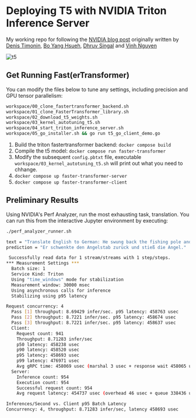 # Deploying T5 with NVIDIA Triton Inference Server

My working repo for following the [NVIDIA blog post](https://developer.nvidia.com/blog/deploying-gpt-j-and-t5-with-fastertransformer-and-triton-inference-server/) originally written by [Denis Timonin](https://developer.nvidia.com/blog/author/dtimonin/), [Bo Yang Hsueh](https://developer.nvidia.com/blog/author/bhsueh/), [Dhruv Singal](https://developer.nvidia.com/blog/author/dsingal/) and [Vinh Nguyen](https://developer.nvidia.com/blog/author/vinhn/)

![t5](https://developer-blogs.nvidia.com/wp-content/uploads/2022/07/image8.png)

## Get Running Fast(erTransformer)

You can modify the files below to tune any settings, including precision and GPU tensor parallelism:

```sh
workspace/00_clone_fastertransformer_backend.sh
workspace/01_clone_FasterTransformer_library.sh
workspace/02_download_t5_weights.sh
workspace/03_kernel_autotuning_t5.sh
workspace/04_start_triton_inference_server.sh
workspace/05_go_installer.sh && go run t5_go_client_demo.go
```

1. Build the triton fastertransformer backend: `docker compose build`
2. Compile the t5 model: `docker compose run faster-transformer`
3. Modify the subsequent `config.pbtxt` file, executable `workspace/03_kernel_autotuning_t5.sh` will print out what you need to chhange.
4. `docker compose up faster-transformer-server`
5. `docker compose up faster-transformer-client`

## Preliminary Results

Using NVIDIA's Perf Analyzer, run the most exhausting task, translation. You can run this from the interactive Jupyter environment by executing:

```sh
./perf_analyzer_runner.sh
```

```sh
text = "Translate English to German: He swung back the fishing pole and cast the line."
prediction = "Er schwenkte den Angelstab zurück und stieß die Angel."
```

```sh
 Successfully read data for 1 stream/streams with 1 step/steps.
*** Measurement Settings ***
  Batch size: 1
  Service Kind: Triton
  Using "time_windows" mode for stabilization
  Measurement window: 30000 msec
  Using asynchronous calls for inference
  Stabilizing using p95 latency

Request concurrency: 4
  Pass [1] throughput: 8.69429 infer/sec. p95 latency: 458763 usec
  Pass [2] throughput: 8.7221 infer/sec. p95 latency: 458674 usec
  Pass [3] throughput: 8.7221 infer/sec. p95 latency: 458637 usec
  Client:
    Request count: 941
    Throughput: 8.71283 infer/sec
    p50 latency: 458238 usec
    p90 latency: 458520 usec
    p95 latency: 458693 usec
    p99 latency: 476971 usec
    Avg gRPC time: 458069 usec (marshal 3 usec + response wait 458065 usec + unmarshal 1 usec)
  Server:
    Inference count: 954
    Execution count: 954
    Successful request count: 954
    Avg request latency: 454737 usec (overhead 46 usec + queue 338436 usec + compute input 17 usec + compute infer 116190 usec + compute output 47 usec)

Inferences/Second vs. Client p95 Batch Latency
Concurrency: 4, throughput: 8.71283 infer/sec, latency 458693 usec
```
